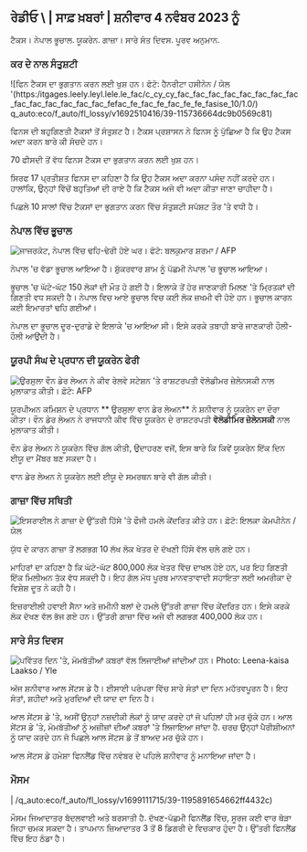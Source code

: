 ## ਰੇਡੀਓ \ | ਸਾਫ਼ ਖ਼ਬਰਾਂ \| ਸ਼ਨੀਵਾਰ 4 ਨਵੰਬਰ 2023 ਨੂੰ

ਟੈਕਸ। ਨੇਪਾਲ ਭੂਚਾਲ. ਯੂਕਰੇਨ. ਗਾਜ਼ਾ। ਸਾਰੇ ਸੰਤ ਦਿਵਸ. ਪੂਰਵ ਅਨੁਮਾਨ.

### ਕਰ ਦੇ ਨਾਲ ਸੰਤੁਸ਼ਟੀ

![ਫਿਨ ਟੈਕਸ ਦਾ ਭੁਗਤਾਨ ਕਰਨ ਲਈ ਖੁਸ਼ ਹਨ। ਫੋਟੋ: ਹੈਨਰੀਟਾ ਹਸੀਨੇਨ / ਯੇਲ '(https:/itgages.leely.leyl.lele.le_fac/c_cy_cy_fac_fac_fac_fac_fac_fac_fac_fac_fac_fac_fac_fac_fac_fac_fefac_fe_fac_fe_fac_fe_fe_fasise_10/1.0/) q_auto:eco/f_auto/fl_lossy/v1692510416/39-115736664dc9b0569c81)

ਫਿਨਸ ਦੀ ਬਹੁਗਿਣਤੀ ਟੈਕਸਾਂ ਤੋਂ ਸੰਤੁਸ਼ਟ ਹੈ। ਟੈਕਸ ਪ੍ਰਸ਼ਾਸਨ ਨੇ ਫਿਨਸ ਨੂੰ ਪੁੱਛਿਆ ਹੈ ਕਿ ਉਹ ਟੈਕਸ ਅਦਾ ਕਰਨ ਬਾਰੇ ਕੀ ਸੋਚਦੇ ਹਨ।

70 ਫੀਸਦੀ ਤੋਂ ਵੱਧ ਫਿਨਸ ਟੈਕਸ ਦਾ ਭੁਗਤਾਨ ਕਰਨ ਲਈ ਖੁਸ਼ ਹਨ।

ਸਿਰਫ 17 ਪ੍ਰਤੀਸ਼ਤ ਫਿਨਸ ਦਾ ਕਹਿਣਾ ਹੈ ਕਿ ਉਹ ਟੈਕਸ ਅਦਾ ਕਰਨਾ ਪਸੰਦ ਨਹੀਂ ਕਰਦੇ ਹਨ। ਹਾਲਾਂਕਿ, ਉਨ੍ਹਾਂ ਵਿੱਚੋਂ ਬਹੁਤਿਆਂ ਦੀ ਰਾਏ ਹੈ ਕਿ ਟੈਕਸ ਅਜੇ ਵੀ ਅਦਾ ਕੀਤਾ ਜਾਣਾ ਚਾਹੀਦਾ ਹੈ।

ਪਿਛਲੇ 10 ਸਾਲਾਂ ਵਿੱਚ ਟੈਕਸਾਂ ਦਾ ਭੁਗਤਾਨ ਕਰਨ ਵਿੱਚ ਸੰਤੁਸ਼ਟੀ ਸਪੱਸ਼ਟ ਤੌਰ 'ਤੇ ਵਧੀ ਹੈ।

### ਨੇਪਾਲ ਵਿੱਚ ਭੂਚਾਲ

![ਜਾਜਰਕੋਟ, ਨੇਪਾਲ ਵਿੱਚ ਢਹਿ-ਢੇਰੀ ਹੋਏ ਘਰ। ਫੋਟੋ: ਬਲਕੁਮਾਰ ਸ਼ਰਮਾ / AFP](https://images.cdn.yle.fi/image/upload/c_crop,h_1350,w_2400,x_0,y_51/ar_1.777777777777777,c_fill,g_faces,h_675,h/1201,c_fillq_auto:eco/f_auto/fl_lossy/v1699091137/39-1195827654612690580a)

ਨੇਪਾਲ 'ਚ ਵੱਡਾ ਭੂਚਾਲ ਆਇਆ ਹੈ। ਸ਼ੁੱਕਰਵਾਰ ਸ਼ਾਮ ਨੂੰ ਪੱਛਮੀ ਨੇਪਾਲ 'ਚ ਭੂਚਾਲ ਆਇਆ।

ਭੂਚਾਲ 'ਚ ਘੱਟੋ-ਘੱਟ 150 ਲੋਕਾਂ ਦੀ ਮੌਤ ਹੋ ਗਈ ਹੈ। ਇਲਾਕੇ ਤੋਂ ਹੋਰ ਜਾਣਕਾਰੀ ਮਿਲਣ 'ਤੇ ਮ੍ਰਿਤਕਾਂ ਦੀ ਗਿਣਤੀ ਵਧ ਸਕਦੀ ਹੈ। ਨੇਪਾਲ ਵਿਚ ਆਏ ਭੂਚਾਲ ਵਿਚ ਕਈ ਲੋਕ ਜ਼ਖਮੀ ਵੀ ਹੋਏ ਹਨ। ਭੂਚਾਲ ਕਾਰਨ ਕਈ ਇਮਾਰਤਾਂ ਢਹਿ ਗਈਆਂ।

ਨੇਪਾਲ ਦਾ ਭੂਚਾਲ ਦੂਰ-ਦੁਰਾਡੇ ਦੇ ਇਲਾਕੇ 'ਚ ਆਇਆ ਸੀ। ਇਸੇ ਕਰਕੇ ਤਬਾਹੀ ਬਾਰੇ ਜਾਣਕਾਰੀ ਹੌਲੀ-ਹੌਲੀ ਆਉਂਦੀ ਹੈ।

### ਯੂਰਪੀ ਸੰਘ ਦੇ ਪ੍ਰਧਾਨ ਦੀ ਯੂਕਰੇਨ ਫੇਰੀ

![ਉਰਸੁਲਾ ਵੌਨ ਡੇਰ ਲੇਅਨ ਨੇ ਕੀਵ ਰੇਲਵੇ ਸਟੇਸ਼ਨ 'ਤੇ ਰਾਸ਼ਟਰਪਤੀ ਵੋਲੋਡੀਮਰ ਜ਼ੇਲੇਨਸਕੀ ਨਾਲ ਮੁਲਾਕਾਤ ਕੀਤੀ। ਫ਼ੋਟੋ: AFP](https://images.cdn.yle.fi/image/upload/c_crop,h_1687,w_3000,x_0,y_305/ar_1.777777777777777,c_fill,g_faces,h_675,w_100/d_100//f_auto/fl_lossy/v1699098434/39-119583265462e51258c1)

ਯੂਰਪੀਅਨ ਕਮਿਸ਼ਨ ਦੇ ਪ੍ਰਧਾਨ ** ਉਰਸੁਲਾ ਵਾਨ ਡੇਰ ਲੇਅਨ** ਨੇ ਸ਼ਨੀਵਾਰ ਨੂੰ ਯੂਕਰੇਨ ਦਾ ਦੌਰਾ ਕੀਤਾ। ਵੌਨ ਡੇਰ ਲੇਅਨ ਨੇ ਰਾਜਧਾਨੀ ਕੀਵ ਵਿੱਚ ਯੂਕਰੇਨ ਦੇ ਰਾਸ਼ਟਰਪਤੀ **ਵੋਲੋਡੀਮਿਰ ਜ਼ੇਲੇਨਸਕੀ** ਨਾਲ ਮੁਲਾਕਾਤ ਕੀਤੀ।

ਵੌਨ ਡੇਰ ਲੇਅਨ ਨੇ ਯੂਕਰੇਨ ਵਿੱਚ ਗੱਲ ਕੀਤੀ, ਉਦਾਹਰਣ ਵਜੋਂ, ਇਸ ਬਾਰੇ ਕਿ ਕਿਵੇਂ ਯੂਕਰੇਨ ਇੱਕ ਦਿਨ ਈਯੂ ਦਾ ਮੈਂਬਰ ਬਣ ਸਕਦਾ ਹੈ।

ਵਾਨ ਡੇਰ ਲੇਅਨ ਨੇ ਯੂਕਰੇਨ ਲਈ ਈਯੂ ਦੇ ਸਮਰਥਨ ਬਾਰੇ ਵੀ ਗੱਲ ਕੀਤੀ।

### ਗਾਜ਼ਾ ਵਿੱਚ ਸਥਿਤੀ

![ਇਸਰਾਈਲ ਨੇ ਗਾਜ਼ਾ ਦੇ ਉੱਤਰੀ ਹਿੱਸੇ 'ਤੇ ਫੌਜੀ ਹਮਲੇ ਕੇਂਦਰਿਤ ਕੀਤੇ ਹਨ। ਫ਼ੋਟੋ: ਇਲਕਾ ਕੇਮਪੀਨੇਨ / ਯੇਲ](https://images.cdn.yle.fi/image/upload/c_crop,h_1121,w_1994,x_5,y_0/ar_1.777777777777777,c_fill,g_faces,h/675,h/6750q_auto:eco/f_auto/fl_lossy/v1699023208/39-1195711654506b2bc2d4)

ਯੁੱਧ ਦੇ ਕਾਰਨ ਗਾਜ਼ਾ ਤੋਂ ਲਗਭਗ 10 ਲੱਖ ਲੋਕ ਖੇਤਰ ਦੇ ਦੱਖਣੀ ਹਿੱਸੇ ਵੱਲ ਚਲੇ ਗਏ ਹਨ।

ਮਾਹਿਰਾਂ ਦਾ ਕਹਿਣਾ ਹੈ ਕਿ ਘੱਟੋ-ਘੱਟ 800,000 ਲੋਕ ਖੇਤਰ ਵਿੱਚ ਦਾਖਲ ਹੋਏ ਹਨ, ਪਰ ਇਹ ਗਿਣਤੀ ਇੱਕ ਮਿਲੀਅਨ ਤੱਕ ਵੱਧ ਸਕਦੀ ਹੈ। ਇਹ ਗੱਲ ਮੱਧ ਪੂਰਬ ਮਾਨਵਤਾਵਾਦੀ ਸਹਾਇਤਾ ਲਈ ਅਮਰੀਕਾ ਦੇ ਵਿਸ਼ੇਸ਼ ਦੂਤ ਨੇ ਕਹੀ ਹੈ।

ਇਜ਼ਰਾਈਲੀ ਹਵਾਈ ਸੈਨਾ ਅਤੇ ਜ਼ਮੀਨੀ ਬਲਾਂ ਦੇ ਹਮਲੇ ਉੱਤਰੀ ਗਾਜ਼ਾ ਵਿੱਚ ਕੇਂਦਰਿਤ ਹਨ। ਇਸੇ ਕਰਕੇ ਲੋਕ ਦੱਖਣ ਵੱਲ ਭੱਜ ਗਏ ਹਨ। ਉੱਤਰੀ ਗਾਜ਼ਾ ਵਿੱਚ ਅਜੇ ਵੀ ਲਗਭਗ 400,000 ਲੋਕ ਹਨ।

### ਸਾਰੇ ਸੰਤ ਦਿਵਸ

![ਪਵਿੱਤਰ ਦਿਨ 'ਤੇ, ਮੋਮਬੱਤੀਆਂ ਕਬਰਾਂ ਵੱਲ ਲਿਜਾਈਆਂ ਜਾਂਦੀਆਂ ਹਨ। Photo: Leena-kaisa Laakso / Yle](https://images.cdn.yle.fi/image/upload/c_crop,h_2268,w_4032,x_0,y_435/ar_1.7777777777777777,c_fill,g_faces,h_675,w_1200/dpr_1.0/q_auto:eco/f_auto/fl_lossy/v1699101771/39-119586665463c1d71d1c)

ਅੱਜ ਸ਼ਨੀਵਾਰ ਆਲ ਸੇਂਟਸ ਡੇ ਹੈ। ਈਸਾਈ ਪਰੰਪਰਾ ਵਿੱਚ ਸਾਰੇ ਸੰਤਾਂ ਦਾ ਦਿਨ ਮਹੱਤਵਪੂਰਨ ਹੈ। ਇਹ ਸੰਤਾਂ, ਸ਼ਹੀਦਾਂ ਅਤੇ ਮੁਰਦਿਆਂ ਦੀ ਯਾਦ ਦਾ ਦਿਨ ਹੈ।

ਆਲ ਸੇਂਟਸ ਡੇ 'ਤੇ, ਅਸੀਂ ਉਨ੍ਹਾਂ ਨਜ਼ਦੀਕੀ ਲੋਕਾਂ ਨੂੰ ਯਾਦ ਕਰਦੇ ਹਾਂ ਜੋ ਪਹਿਲਾਂ ਹੀ ਮਰ ਚੁੱਕੇ ਹਨ। ਆਲ ਸੇਂਟਸ ਡੇ 'ਤੇ, ਮੋਮਬੱਤੀਆਂ ਨੂੰ ਅਜ਼ੀਜ਼ਾਂ ਦੀਆਂ ਕਬਰਾਂ 'ਤੇ ਲਿਜਾਇਆ ਜਾਂਦਾ ਹੈ. ਚਰਚ ਉਨ੍ਹਾਂ ਪੈਰੀਸ਼ੀਅਨਾਂ ਨੂੰ ਯਾਦ ਕਰਦੇ ਹਨ ਜੋ ਪਿਛਲੇ ਆਲ ਸੇਂਟਸ ਡੇ ਤੋਂ ਬਾਅਦ ਮਰ ਚੁੱਕੇ ਹਨ।

ਆਲ ਸੇਂਟਸ ਡੇ ਹਮੇਸ਼ਾ ਫਿਨਲੈਂਡ ਵਿੱਚ ਨਵੰਬਰ ਦੇ ਪਹਿਲੇ ਸ਼ਨੀਵਾਰ ਨੂੰ ਮਨਾਇਆ ਜਾਂਦਾ ਹੈ।

### ਮੌਸਮ

| /q_auto:eco/f_auto/fl_lossy/v1699111715/39-1195891654662ff4432c)

ਮੌਸਮ ਜਿਆਦਾਤਰ ਬੱਦਲਵਾਈ ਅਤੇ ਬਰਸਾਤੀ ਹੈ. ਦੱਖਣ-ਪੱਛਮੀ ਫਿਨਲੈਂਡ ਵਿੱਚ, ਸੂਰਜ ਕਈ ਵਾਰ ਥੋੜਾ ਜਿਹਾ ਚਮਕ ਸਕਦਾ ਹੈ। ਤਾਪਮਾਨ ਜ਼ਿਆਦਾਤਰ 3 ਤੋਂ 8 ਡਿਗਰੀ ਦੇ ਵਿਚਕਾਰ ਹੁੰਦਾ ਹੈ। ਉੱਤਰੀ ਫਿਨਲੈਂਡ ਵਿੱਚ ਇਹ ਠੰਡਾ ਹੈ।